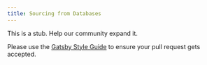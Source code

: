```yaml
---
title: Sourcing from Databases
---
```


This is a stub. Help our community expand it.

Please use the [Gatsby Style Guide](/docs/gatsby-style-guide/) to ensure your
pull request gets accepted.
